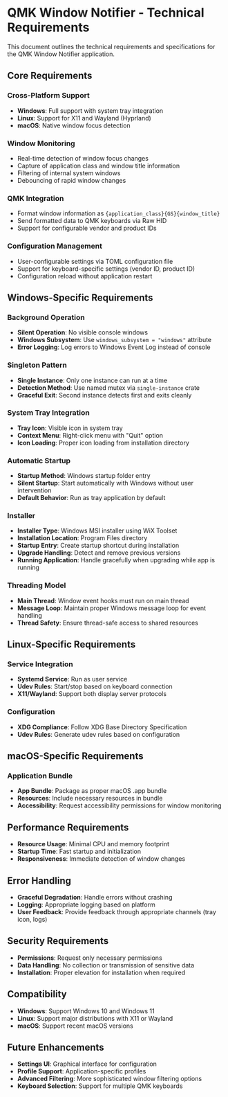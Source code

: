 # QMK Window Notifier - Technical Requirements

This document outlines the technical requirements and specifications for the QMK Window Notifier application.

## Core Requirements

### Cross-Platform Support

- **Windows**: Full support with system tray integration
- **Linux**: Support for X11 and Wayland (Hyprland)
- **macOS**: Native window focus detection

### Window Monitoring

- Real-time detection of window focus changes
- Capture of application class and window title information
- Filtering of internal system windows
- Debouncing of rapid window changes

### QMK Integration

- Format window information as `{application_class}{GS}{window_title}`
- Send formatted data to QMK keyboards via Raw HID
- Support for configurable vendor and product IDs

### Configuration Management

- User-configurable settings via TOML configuration file
- Support for keyboard-specific settings (vendor ID, product ID)
- Configuration reload without application restart

## Windows-Specific Requirements

### Background Operation

- **Silent Operation**: No visible console windows
- **Windows Subsystem**: Use `windows_subsystem = "windows"` attribute
- **Error Logging**: Log errors to Windows Event Log instead of console

### Singleton Pattern

- **Single Instance**: Only one instance can run at a time
- **Detection Method**: Use named mutex via `single-instance` crate
- **Graceful Exit**: Second instance detects first and exits cleanly

### System Tray Integration

- **Tray Icon**: Visible icon in system tray
- **Context Menu**: Right-click menu with "Quit" option
- **Icon Loading**: Proper icon loading from installation directory

### Automatic Startup

- **Startup Method**: Windows startup folder entry
- **Silent Startup**: Start automatically with Windows without user intervention
- **Default Behavior**: Run as tray application by default

### Installer

- **Installer Type**: Windows MSI installer using WiX Toolset
- **Installation Location**: Program Files directory
- **Startup Entry**: Create startup shortcut during installation
- **Upgrade Handling**: Detect and remove previous versions
- **Running Application**: Handle gracefully when upgrading while app is running

### Threading Model

- **Main Thread**: Window event hooks must run on main thread
- **Message Loop**: Maintain proper Windows message loop for event handling
- **Thread Safety**: Ensure thread-safe access to shared resources

## Linux-Specific Requirements

### Service Integration

- **Systemd Service**: Run as user service
- **Udev Rules**: Start/stop based on keyboard connection
- **X11/Wayland**: Support both display server protocols

### Configuration

- **XDG Compliance**: Follow XDG Base Directory Specification
- **Udev Rules**: Generate udev rules based on configuration

## macOS-Specific Requirements

### Application Bundle

- **App Bundle**: Package as proper macOS .app bundle
- **Resources**: Include necessary resources in bundle
- **Accessibility**: Request accessibility permissions for window monitoring

## Performance Requirements

- **Resource Usage**: Minimal CPU and memory footprint
- **Startup Time**: Fast startup and initialization
- **Responsiveness**: Immediate detection of window changes

## Error Handling

- **Graceful Degradation**: Handle errors without crashing
- **Logging**: Appropriate logging based on platform
- **User Feedback**: Provide feedback through appropriate channels (tray icon, logs)

## Security Requirements

- **Permissions**: Request only necessary permissions
- **Data Handling**: No collection or transmission of sensitive data
- **Installation**: Proper elevation for installation when required

## Compatibility

- **Windows**: Support Windows 10 and Windows 11
- **Linux**: Support major distributions with X11 or Wayland
- **macOS**: Support recent macOS versions

## Future Enhancements

- **Settings UI**: Graphical interface for configuration
- **Profile Support**: Application-specific profiles
- **Advanced Filtering**: More sophisticated window filtering options
- **Keyboard Selection**: Support for multiple QMK keyboards